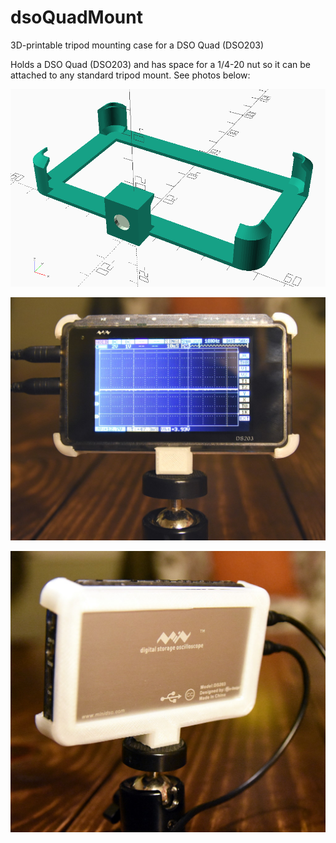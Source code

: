 # dsoQuadMount
3D-printable tripod mounting case for a DSO Quad (DSO203)

Holds a DSO Quad (DSO203) and has space for a 1/4-20 nut so it can be attached to any standard tripod mount. See photos below:

![Photo of model](/assets/model.png?raw=true)

![Photo of front](/assets/front.jpg?raw=true)

![Photo of back](/assets/back.jpg?raw=true)

